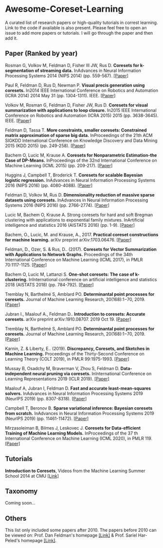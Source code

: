 # Awesome-Coreset-Learning
A curated list of research papers or high-quality tutorials in correst learning. Link to the code if available is also present.
Please feel free to open an issue to add more papers or tutorials. I will go through the paper and then add it. 

## Paper (Ranked by year)
Rosman G, Volkov M, Feldman D, Fisher III JW, Rus D. **Coresets for k-segmentation of streaming data.** InAdvances in Neural Information Processing Systems 2014 (NIPS 2014) (pp. 559-567).  [[Paper]](https://papers.nips.cc/paper/5581-coresets-for-k-segmentation-of-streaming-data.pdf)

Paul R, Feldman D, Rus D, Newman P. **Visual precis generation using coresets.** In2014 IEEE International Conference on Robotics and Automation (ICRA 2014) 2014 May 31 (pp. 1304-1311). IEEE. [[Paper]](https://ieeexplore.ieee.org/stamp/stamp.jsp?arnumber=6907021&casa_token=bufUlf0MQikAAAAA:qegNtLWnZGBLXsM9yxMdAN6E5SwtAjkv7IjnFAhuoqLYWXQzsqmgrc5fiaouAkgDI8wzugZeyDo&tag=1)

Volkov M, Rosman G, Feldman D, Fisher JW, Rus D. **Coresets for visual summarization with applications to loop closure.** In2015 IEEE International Conference on Robotics and Automation (ICRA 2015) 2015 (pp. 3638-3645). IEEE. [[Paper]](https://ieeexplore.ieee.org/stamp/stamp.jsp?arnumber=7139704&casa_token=0KSxlNe7QucAAAAA:nCwloVQkb-opwaCzAdOoFZksCC7i7r2z7p_MqpBYfp-NK8dWmdFNYDDYx6oXZ7LUIMD2n9bB07Y)

Feldman D, Tassa T. **More constraints, smaller coresets: Constrained matrix approximation of sparse big data.** InProceedings of the 21th ACM SIGKDD International Conference on Knowledge Discovery and Data Mining 2015 (KDD 2015) (pp. 249-258). [[Paper]](https://dl.acm.org/doi/pdf/10.1145/2783258.2783312?casa_token=76c_Cnbcxz0AAAAA:0-SFGnDf9qVIB7fY25Dis6DkKOGYEMTfj-D0B7cIWT54HV6zMgyGUGkNF74bHhh7NjTQisNtVRDA0wU)

Bachem O, Lucic M, Krause A. **Coresets for Nonparametric Estimation-the Case of DP-Means.** InProceedings of the 32nd International Conference on Machine Learning (ICML 2015) (pp. 209-217). [[Paper]](http://olivierbachem.ch/files/bachem15dpmeans.pdf)

Huggins J, Campbell T, Broderick T. **Coresets for scalable Bayesian logistic regression.** InAdvances in Neural Information Processing Systems 2016 (NIPS 2016) (pp. 4080-4088). [[Paper]](https://papers.nips.cc/paper/6486-coresets-for-scalable-bayesian-logistic-regression.pdf)

Feldman D, Volkov M, Rus D. **Dimensionality reduction of massive sparse datasets using coresets.** InAdvances in Neural Information Processing Systems 2016 (NIPS 2016) (pp. 2766-2774). [[Paper]](http://papers.nips.cc/paper/6596-dimensionality-reduction-of-massive-sparse-datasets-using-coresets.pdf)

Lucic M, Bachem O, Krause A. Strong coresets for hard and soft Bregman clustering with applications to exponential family mixtures. InArtificial intelligence and statistics 2016 (AISTATS 2016) (pp. 1-9). [[Paper]](http://olivierbachem.ch/files/lucic16strong.pdf)

Bachem, O., Lucic, M. and Krause, A., 2017. **Practical coreset constructions for machine learning.** arXiv preprint arXiv:1703.06476. [[Paper]](https://arxiv.org/pdf/1703.06476.pdf)

Feldman, D., Ozer, S. & Rus, D.. (2017). **Coresets for Vector Summarization with Applications to Network Graphs.** Proceedings of the 34th International Conference on Machine Learning (ICML 2017), in PMLR 70:1117-1125. [[Paper]](http://proceedings.mlr.press/v70/feldman17a/feldman17a.pdf)

Bachem O, Lucic M, Lattanzi S. **One-shot coresets: The case of k-clustering.** InInternational conference on artificial intelligence and statistics 2018 (AISTATS 2018) (pp. 784-792). [[Paper]](http://olivierbachem.ch/files/bachem18oneshot.pdf)

Tremblay N, Barthelmé S, Amblard PO. **Determinantal point processes for coresets.** Journal of Machine Learning Research, 20(168):1−70, 2019. [[Paper]](https://jmlr.org/papers/volume20/18-167/18-167.pdf)

Jubran I., Maalouf A., Feldman D.. **Introduction to coresets: Accurate coresets.** arXiv preprint arXiv:1910.08707. 2019 Oct 19. [[Paper]](https://arxiv.org/pdf/1910.08707.pdf)

Tremblay N, Barthelmé S, Amblard PO. **Determinantal point processes for coresets.** Journal of Machine Learning Research, 20(168):1−70, 2019. [[Paper]](https://jmlr.org/papers/volume20/18-167/18-167.pdf)

Karnin, Z. & Liberty, E.. (2019). **Discrepancy, Coresets, and Sketches in Machine Learning.** Proceedings of the Thirty-Second Conference on Learning Theory (COLT 2019), in PMLR 99:1975-1993. [[Paper]](http://proceedings.mlr.press/v99/karnin19a/karnin19a.pdf)

Mussay B, Osadchy M, Braverman V, Zhou S, Feldman D. **Data-independent neural pruning via coresets.** InInternational Conference on Learning Representations 2019 (ICLR 2019). [[Paper]](https://openreview.net/pdf?id=H1gmHaEKwB)

Maalouf A, Jubran I, Feldman D. **Fast and accurate least-mean-squares solvers.** InAdvances in Neural Information Processing Systems 2019 (NeurIPS 2019) (pp. 8307-8318). [[Paper]](https://papers.nips.cc/paper/9040-fast-and-accurate-least-mean-squares-solvers.pdf)

Campbell T, Beronov B. **Sparse variational inference: Bayesian coresets from scratch.** InAdvances in Neural Information Processing Systems 2019 (NeurIPS 2019) (pp. 11461-11472). [[Paper]](http://papers.nips.cc/paper/9322-sparse-variational-inference-bayesian-coresets-from-scratch.pdf)

Mirzasoleiman B, Bilmes J, Leskovec J. **Coresets for Data-efficient Training of Machine Learning Models.** InProceedings of the 37 th International Conference on Machine Learning (ICML 2020), in PMLR 119. [[Paper]](https://proceedings.icml.cc/static/paper_files/icml/2020/3274-Paper.pdf)


## Tutorials
**Introduction to Coresets**, Videos from the Machine Learning Summer School 2014 at CMU [[Link]](http://people.csail.mit.edu/dannyf/#research)

## Taxonomy
Coming soon...

## Others
This list only included some papers after 2010. The papers before 2010 can be viewed on: Prof. Dan Feldman's homepage [[Link]](http://people.csail.mit.edu/dannyf/#research) & Prof. Sariel Har-Peled's homepage [[Link]](https://sarielhp.org/p/).

